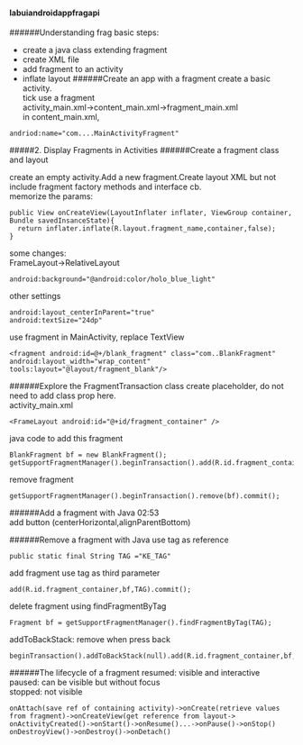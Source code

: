 #### labuiandroidappfragapi
######Understanding frag
basic steps:
- create a java class extending fragment
- create XML file
- add fragment to an activity
- inflate layout
######Create an app with a fragment
create a basic activity.  
tick use a fragment  
activity_main.xml->content_main.xml->fragment_main.xml  
in content_main.xml,
```
andriod:name="com....MainActivityFragment"
```
#####2. Display Fragments in Activities
######Create a fragment class and layout

create an empty activity.Add a new fragment.Create layout XML but not include fragment factory methods and interface cb.  
memorize the params:
```
public View onCreateView(LayoutInflater inflater, ViewGroup container, Bundle savedInsanceState){
  return inflater.inflate(R.layout.fragment_name,container,false);
}
```
some changes:  
FrameLayout->RelativeLayout
```
android:background="@android:color/holo_blue_light"
```
other settings
```
android:layout_centerInParent="true"
android:textSize="24dp"
```
use fragment in MainActivity, replace TextView
```
<fragment android:id=@+/blank_fragment" class="com..BlankFragment" android:layout_width="wrap_content"
tools:layout="@layout/fragment_blank"/>
```
######Explore the FragmentTransaction class
create placeholder, do not need to add class prop here.  
activity_main.xml
```
<FrameLayout android:id="@+id/fragment_container" />
```

java code to add this fragment
```
BlankFragment bf = new BlankFragment();
getSupportFragmentManager().beginTransaction().add(R.id.fragment_container,bf).commit();
```

remove fragment
```
getSupportFragmentManager().beginTransaction().remove(bf).commit();
```
######Add a fragment with Java
02:53  
add button (centerHorizontal,alignParentBottom)


######Remove a fragment with Java
use tag as reference
```
public static final String TAG ="KE_TAG"
```
add fragment use tag as third parameter
```
add(R.id.fragment_container,bf,TAG).commit();
```
delete fragment using findFragmentByTag
```
Fragment bf = getSupportFragmentManager().findFragmentByTag(TAG);
```
addToBackStack: remove when press back
```
beginTransaction().addToBackStack(null).add(R.id.fragment_container,bf,TAG).commit();
```
######The lifecycle of a fragment
resumed: visible and interactive  
paused: can be visible but without focus  
stopped: not visible
```
onAttach(save ref of containing activity)->onCreate(retrieve values from fragment)->onCreateView(get reference from layout->
onActivityCreated()->onStart()->onResume()...->onPause()->onStop()
onDestroyView()->onDestroy()->onDetach()
```
